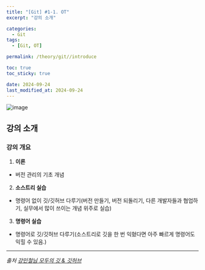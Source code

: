 ```yaml
---
title: "[Git] #1-1. OT"
excerpt: "강의 소개"

categories:
  - Git
tags:
  - [Git, OT]

permalink: /theory/git//introduce

toc: true
toc_sticky: true

date: 2024-09-24
last_modified_at: 2024-09-24
---
```


![image](https://github.com/user-attachments/assets/f45f0254-aab4-4b46-91bb-8f106d48816d)

## 강의 소개

### 강의 개요

1. **이론** 
  - 버전 관리의 기초 개념 
2. **소스트리 실습** 
  - 명령어 없이 깃/깃허브 다루기(버전 만들기, 버전 되돌리기, 다른 개발자들과 협업하기, 실무에서 많이 쓰이는 개념 위주로 실습) 
3. **명령어 실습** 
  - 명령어로 깃/깃허브 다루기(소스트리로 깃을 한 번 익혔다면 아주 빠르게 명령어도 익힐 수 있음.)

--- 

*출처*
*[강민철님 모두의 깃 & 깃허브](https://www.inflearn.com/course/%EB%AA%A8%EB%91%90%EC%9D%98-%EA%B9%83-%EA%B9%83%ED%97%88%EB%B8%8C)*